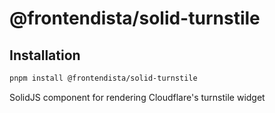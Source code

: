 # @frontendista/solid-turnstile

## Installation

```sh
pnpm install @frontendista/solid-turnstile
```

SolidJS component for rendering Cloudflare's turnstile widget
